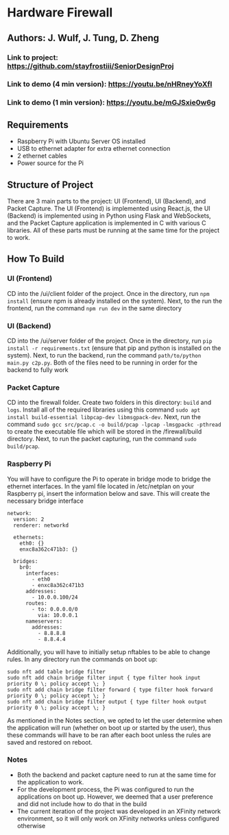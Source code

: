 # Hardware Firewall
## Authors: J. Wulf, J. Tung, D. Zheng
### Link to project: https://github.com/stayfrostiii/SeniorDesignProj
### Link to demo (4 min version): https://youtu.be/nHRneyYoXfI
### Link to demo (1 min version): https://youtu.be/mGJSxie0w6g
## Requirements
- Raspberry Pi with Ubuntu Server OS installed
- USB to ethernet adapter for extra ethernet connection
- 2 ethernet cables
- Power source for the Pi
## Structure of Project
There are 3 main parts to the project: UI (Frontend), UI (Backend), and Packet Capture. The UI (Frontend) is implemented using React.js, the UI (Backend) is implemented using in Python using Flask and WebSockets, and the Packet Capture application is implemented in C with various C libraries. All of these parts must be running at the same time for the project to work.
## How To Build
### UI (Frontend)
CD into the /ui/client folder of the project. Once in the directory, run 
```npm install``` (ensure npm is already installed on the system). Next, to the run the frontend, run the command ```npm run dev``` in the same directory

### UI (Backend)
CD into the /ui/server folder of the project. Once in the directory, run ```pip install -r requirements.txt``` (ensure that pip and python is installed on the system). Next, to run the backend, run the command ```path/to/python main.py c2p.py```. Both of the files need to be running in order for the backend to fully work

### Packet Capture
CD into the firewall folder. Create two folders in this directory: ```build``` and ```logs```. Install all of the required libraries using this command ```sudo apt install build-essential libpcap-dev libmsgpack-dev```. Next, run the command ```sudo gcc src/pcap.c -o build/pcap -lpcap -lmsgpackc -pthread``` to create the executable file which will be stored in the /firewall/build directory. Next, to run the packet capturing, run the command ```sudo build/pcap```.

### Raspberry Pi
You will have to configure the Pi to operate in bridge mode to bridge the ethernet interfaces. In the yaml file located in /etc/netplan on your Raspberry pi, insert the information below and save. This will create the necessary bridge interface
```
network:
  version: 2
  renderer: networkd

  ethernets:
    eth0: {}
    enxc8a362c471b3: {}

  bridges:
    br0:
      interfaces:
        - eth0
        - enxc8a362c471b3
      addresses:
        - 10.0.0.100/24
      routes:
        - to: 0.0.0.0/0
          via: 10.0.0.1
      nameservers:
        addresses:
          - 8.8.8.8
          - 8.8.4.4
```

Additionally, you will have to initially setup nftables to be able to change rules. In any directory run the commands on boot up:
```
sudo nft add table bridge filter
sudo nft add chain bridge filter input { type filter hook input priority 0 \; policy accept \; }
sudo nft add chain bridge filter forward { type filter hook forward priority 0 \; policy accept \; }
sudo nft add chain bridge filter output { type filter hook output priority 0 \; policy accept \; }
```
As mentioned in the Notes section, we opted to let the user determine when the application will run (whether on boot up or started by the user), thus these commands will have to be ran after each boot unless the rules are saved and restored on reboot.

### Notes
- Both the backend and packet capture need to run at the same time for the application to work.
- For the development process, the Pi was configured to run the applications on boot up. However, we deemed that a user preference and did not include how to do that in the build 
- The current iteration of the project was developed in an XFinity network environment, so it will only work on XFinity networks unless configured otherwise